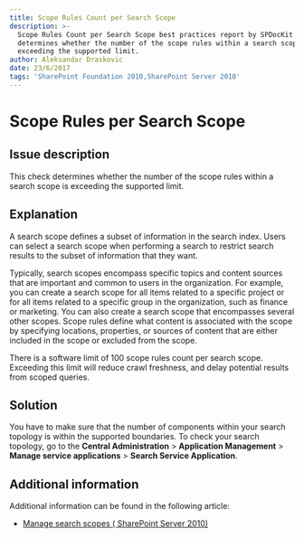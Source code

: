 ```yaml
---
title: Scope Rules Count per Search Scope
description: >-
  Scope Rules Count per Search Scope best practices report by SPDocKit
  determines whether the number of the scope rules within a search scope is
  exceeding the supported limit.
author: Aleksandar Draskovic
date: 23/6/2017
tags: 'SharePoint Foundation 2010,SharePoint Server 2010'
---
```


# Scope Rules per Search Scope

## Issue description

This check determines whether the number of the scope rules within a search scope is exceeding the supported limit.

## Explanation

A search scope defines a subset of information in the search index. Users can select a search scope when performing a search to restrict search results to the subset of information that they want.

Typically, search scopes encompass specific topics and content sources that are important and common to users in the organization. For example, you can create a search scope for all items related to a specific project or for all items related to a specific group in the organization, such as finance or marketing. You can also create a search scope that encompasses several other scopes. Scope rules define what content is associated with the scope by specifying locations, properties, or sources of content that are either included in the scope or excluded from the scope.

There is a software limit of 100 scope rules count per search scope. Exceeding this limit will reduce crawl freshness, and delay potential results from scoped queries.

## Solution

You have to make sure that the number of components within your search topology is within the supported boundaries. To check your search topology, go to the **Central Administration** &gt; **Application Management** &gt; **Manage service applications** &gt; **Search Service Application**.

## Additional information

Additional information can be found in the following article:

* [Manage search scopes \( SharePoint Server 2010\)](https://technet.microsoft.com/en-us/library/ee792872%28v=office.14%29.aspx)

